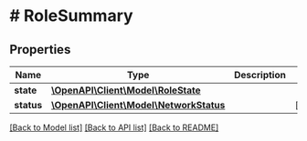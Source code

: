 # # RoleSummary

## Properties

Name | Type | Description | Notes
------------ | ------------- | ------------- | -------------
**state** | [**\OpenAPI\Client\Model\RoleState**](RoleState.md) |  |
**status** | [**\OpenAPI\Client\Model\NetworkStatus**](NetworkStatus.md) |  | [optional]

[[Back to Model list]](../../README.md#models) [[Back to API list]](../../README.md#endpoints) [[Back to README]](../../README.md)
